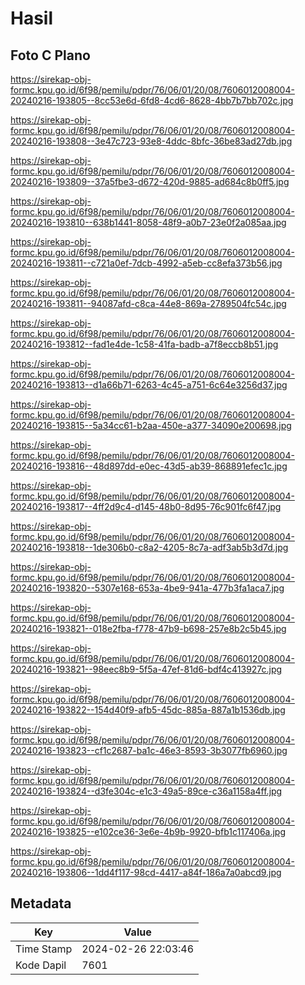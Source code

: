 # Hasil

## Foto C Plano

https://sirekap-obj-formc.kpu.go.id/6f98/pemilu/pdpr/76/06/01/20/08/7606012008004-20240216-193805--8cc53e6d-6fd8-4cd6-8628-4bb7b7bb702c.jpg

https://sirekap-obj-formc.kpu.go.id/6f98/pemilu/pdpr/76/06/01/20/08/7606012008004-20240216-193808--3e47c723-93e8-4ddc-8bfc-36be83ad27db.jpg

https://sirekap-obj-formc.kpu.go.id/6f98/pemilu/pdpr/76/06/01/20/08/7606012008004-20240216-193809--37a5fbe3-d672-420d-9885-ad684c8b0ff5.jpg

https://sirekap-obj-formc.kpu.go.id/6f98/pemilu/pdpr/76/06/01/20/08/7606012008004-20240216-193810--638b1441-8058-48f9-a0b7-23e0f2a085aa.jpg

https://sirekap-obj-formc.kpu.go.id/6f98/pemilu/pdpr/76/06/01/20/08/7606012008004-20240216-193811--c721a0ef-7dcb-4992-a5eb-cc8efa373b56.jpg

https://sirekap-obj-formc.kpu.go.id/6f98/pemilu/pdpr/76/06/01/20/08/7606012008004-20240216-193811--94087afd-c8ca-44e8-869a-2789504fc54c.jpg

https://sirekap-obj-formc.kpu.go.id/6f98/pemilu/pdpr/76/06/01/20/08/7606012008004-20240216-193812--fad1e4de-1c58-41fa-badb-a7f8eccb8b51.jpg

https://sirekap-obj-formc.kpu.go.id/6f98/pemilu/pdpr/76/06/01/20/08/7606012008004-20240216-193813--d1a66b71-6263-4c45-a751-6c64e3256d37.jpg

https://sirekap-obj-formc.kpu.go.id/6f98/pemilu/pdpr/76/06/01/20/08/7606012008004-20240216-193815--5a34cc61-b2aa-450e-a377-34090e200698.jpg

https://sirekap-obj-formc.kpu.go.id/6f98/pemilu/pdpr/76/06/01/20/08/7606012008004-20240216-193816--48d897dd-e0ec-43d5-ab39-868891efec1c.jpg

https://sirekap-obj-formc.kpu.go.id/6f98/pemilu/pdpr/76/06/01/20/08/7606012008004-20240216-193817--4ff2d9c4-d145-48b0-8d95-76c901fc6f47.jpg

https://sirekap-obj-formc.kpu.go.id/6f98/pemilu/pdpr/76/06/01/20/08/7606012008004-20240216-193818--1de306b0-c8a2-4205-8c7a-adf3ab5b3d7d.jpg

https://sirekap-obj-formc.kpu.go.id/6f98/pemilu/pdpr/76/06/01/20/08/7606012008004-20240216-193820--5307e168-653a-4be9-941a-477b3fa1aca7.jpg

https://sirekap-obj-formc.kpu.go.id/6f98/pemilu/pdpr/76/06/01/20/08/7606012008004-20240216-193821--018e2fba-f778-47b9-b698-257e8b2c5b45.jpg

https://sirekap-obj-formc.kpu.go.id/6f98/pemilu/pdpr/76/06/01/20/08/7606012008004-20240216-193821--98eec8b9-5f5a-47ef-81d6-bdf4c413927c.jpg

https://sirekap-obj-formc.kpu.go.id/6f98/pemilu/pdpr/76/06/01/20/08/7606012008004-20240216-193822--154d40f9-afb5-45dc-885a-887a1b1536db.jpg

https://sirekap-obj-formc.kpu.go.id/6f98/pemilu/pdpr/76/06/01/20/08/7606012008004-20240216-193823--cf1c2687-ba1c-46e3-8593-3b3077fb6960.jpg

https://sirekap-obj-formc.kpu.go.id/6f98/pemilu/pdpr/76/06/01/20/08/7606012008004-20240216-193824--d3fe304c-e1c3-49a5-89ce-c36a1158a4ff.jpg

https://sirekap-obj-formc.kpu.go.id/6f98/pemilu/pdpr/76/06/01/20/08/7606012008004-20240216-193825--e102ce36-3e6e-4b9b-9920-bfb1c117406a.jpg

https://sirekap-obj-formc.kpu.go.id/6f98/pemilu/pdpr/76/06/01/20/08/7606012008004-20240216-193806--1dd4f117-98cd-4417-a84f-186a7a0abcd9.jpg


## Metadata

| Key        | Value               |
| ---------- | ------------------- |
| Time Stamp | 2024-02-26 22:03:46 |
| Kode Dapil | 7601                |



